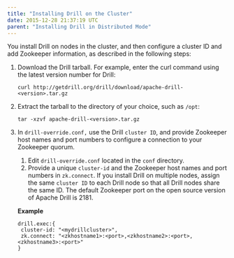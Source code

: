 ```yaml
---
title: "Installing Drill on the Cluster"
date: 2015-12-28 21:37:19 UTC
parent: "Installing Drill in Distributed Mode"
---
```

You install Drill on nodes in the cluster, and then configure a cluster ID and add Zookeeper information, as described in the following steps:

  1. Download the Drill tarball. For example, enter the curl command using the latest version number for Drill:
  
      `curl http://getdrill.org/drill/download/apache-drill-<version>.tar.gz`
  2. Extract the tarball to the directory of your choice, such as `/opt`:
  
      `tar -xzvf apache-drill-<version>.tar.gz`
  3. In `drill-override.conf,` use the Drill `cluster ID`, and provide Zookeeper host names and port numbers to configure a connection to your Zookeeper quorum.
     1. Edit `drill-override.conf` located in the `conf` directory.
     2. Provide a unique `cluster-id` and the Zookeeper host names and port numbers in `zk.connect`. If you install Drill on multiple nodes, assign the same `cluster ID` to each Drill node so that all Drill nodes share the same ID. The default Zookeeper port on the open source version of Apache Drill is 2181.

       **Example**
       
         drill.exec:{
          cluster-id: "<mydrillcluster>",
          zk.connect: "<zkhostname1>:<port>,<zkhostname2>:<port>,<zkhostname3>:<port>"
         }

